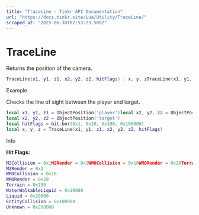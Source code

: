 ```yaml
---
title: "TraceLine - Tinkr API Documentation"
url: "https://docs.tinkr.site/Lua/Utility/TraceLine/"
scraped_at: "2025-06-30T02:53:23.509Z"
---
```


# TraceLine

Returns the position of the camera.

```lua
TraceLine(x1, y1, z1, x2, y2, z2, hitFlags) : x, y, zTraceLine(x1, y1, z1, x2, y2, z2, hitFlags) : x, y, z
```

Example

Checks the line of sight between the player and target.

```lua
local x1, y1, z1 = ObjectPosition('player')local x2, y2, z2 = ObjectPosition('target')local hitFlags = bit.bor(0x1, 0x10, 0x100, 0x100000)local x, y, z = TraceLine(x1, y1, z1, x2, y2, z2, hitFlags)local x1, y1, z1 = ObjectPosition('player')
local x2, y2, z2 = ObjectPosition('target')
local hitFlags = bit.bor(0x1, 0x10, 0x100, 0x100000)
local x, y, z = TraceLine(x1, y1, z1, x2, y2, z2, hitFlags)
```

Info

**Hit Flags:**

```lua
M2Collision = 0x1M2Render = 0x2WMOCollision = 0x10WMORender = 0x20Terrain = 0x100WaterWalkableLiquid = 0x10000Liquid = 0x20000EntityCollision = 0x100000Unknown = 0x200000M2Collision = 0x1
M2Render = 0x2
WMOCollision = 0x10
WMORender = 0x20
Terrain = 0x100
WaterWalkableLiquid = 0x10000
Liquid = 0x20000
EntityCollision = 0x100000
Unknown = 0x200000
```